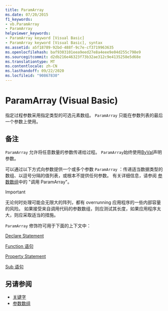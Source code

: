 ```yaml
---
title: ParamArray
ms.date: 07/20/2015
f1_keywords:
- vb.ParamArray
- ParamArray
helpviewer_keywords:
- ParamArray keyword [Visual Basic]
- ParamArray keyword [Visual Basic], syntax
ms.assetid: a5f18789-92bd-488f-9c7e-cf3719963635
ms.openlocfilehash: baf9303101eea9eed27e8a4eee9e04d255c798e9
ms.sourcegitcommit: d2db216e46323f73b32ae312c9e4135258e5d68e
ms.translationtype: MT
ms.contentlocale: zh-CN
ms.lasthandoff: 09/22/2020
ms.locfileid: "90867830"
---
```

# <a name="paramarray-visual-basic"></a>ParamArray (Visual Basic)

指定过程参数采用指定类型的可选元素数组。 `ParamArray` 只能在参数列表的最后一个参数上使用。  
  
## <a name="remarks"></a>备注  

 `ParamArray` 允许将任意数量的参数传递给过程。 `ParamArray`始终使用[ByVal](byval.md)声明参数。  
  
 可以通过以下方式向参数提供一个或多个参数 `ParamArray` ：传递适当数据类型的数组、以逗号分隔的值列表，或根本不提供任何参数。 有关详细信息，请参阅 [参数数组](../../programming-guide/language-features/procedures/parameter-arrays.md)中的 "调用 ParamArray"。  
  
> [!IMPORTANT]
> 无论何时处理可能会无限大的阵列，都有 overrunning 应用程序的一些内部容量的风险。 如果接受来自调用代码的参数数组，则应测试其长度，如果应用程序太大，则应采取适当的措施。  
  
 `ParamArray` 修饰符可用于下面的上下文中：  
  
 [Declare Statement](../statements/declare-statement.md)  
  
 [Function 语句](../statements/function-statement.md)  
  
 [Property Statement](../statements/property-statement.md)  
  
 [Sub 语句](../statements/sub-statement.md)  
  
## <a name="see-also"></a>另请参阅

- [关键字](../keywords/index.md)
- [参数数组](../../programming-guide/language-features/procedures/parameter-arrays.md)
